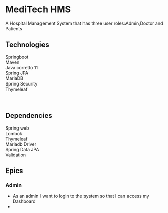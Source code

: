 # MediTech HMS
A Hospital Management System that has three user roles:Admin,Doctor and Patients

## Technologies

Springboot<br>
Maven<br>
Java corretto 11<br>
Spring JPA<br>
MariaDB<br>
Spring Security<br>
Thymeleaf<br>
<br><br>

## Dependencies
Spring web<br>
Lombok<br>
Thymeleaf<br>
Mariadb Driver<br>
Spring Data JPA<br>
Validation<br>

## Epics

### Admin
- As an admin I want to login to the system so that I can access my Dashboard
- 
